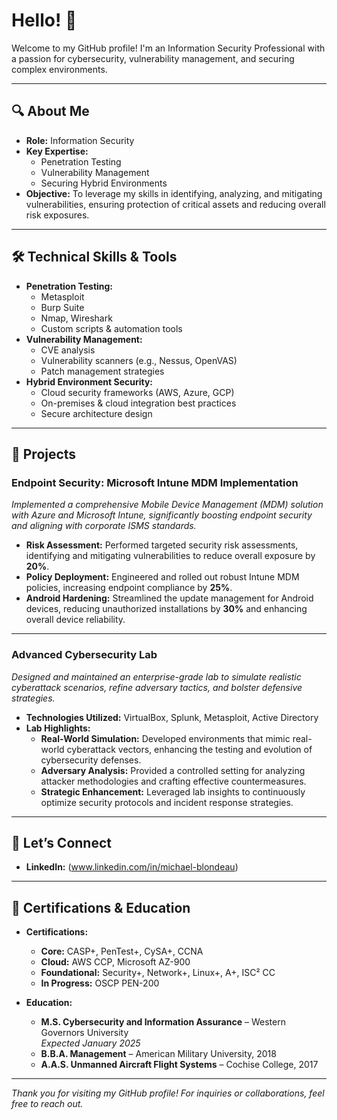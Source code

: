 # Hello! 👋

Welcome to my GitHub profile! I'm an Information Security Professional with a passion for cybersecurity, vulnerability management, and securing complex environments.

---

## 🔍 About Me

- **Role:** Information Security
- **Key Expertise:** 
  - Penetration Testing
  - Vulnerability Management
  - Securing Hybrid Environments
- **Objective:** To leverage my skills in identifying, analyzing, and mitigating vulnerabilities, ensuring protection of critical assets and reducing overall risk exposures.

---

## 🛠️ Technical Skills & Tools

- **Penetration Testing:** 
  - Metasploit
  - Burp Suite
  - Nmap, Wireshark
  - Custom scripts & automation tools
- **Vulnerability Management:**
  - CVE analysis
  - Vulnerability scanners (e.g., Nessus, OpenVAS)
  - Patch management strategies
- **Hybrid Environment Security:**
  - Cloud security frameworks (AWS, Azure, GCP)
  - On-premises & cloud integration best practices
  - Secure architecture design

---

## 🚀 Projects

### Endpoint Security: Microsoft Intune MDM Implementation
*Implemented a comprehensive Mobile Device Management (MDM) solution with Azure and Microsoft Intune, significantly boosting endpoint security and aligning with corporate ISMS standards.*

- **Risk Assessment:** Performed targeted security risk assessments, identifying and mitigating vulnerabilities to reduce overall exposure by **20%**.
- **Policy Deployment:** Engineered and rolled out robust Intune MDM policies, increasing endpoint compliance by **25%**.
- **Android Hardening:** Streamlined the update management for Android devices, reducing unauthorized installations by **30%** and enhancing overall device reliability.

---

### Advanced Cybersecurity Lab
*Designed and maintained an enterprise-grade lab to simulate realistic cyberattack scenarios, refine adversary tactics, and bolster defensive strategies.*

- **Technologies Utilized:** VirtualBox, Splunk, Metasploit, Active Directory
- **Lab Highlights:**
  - **Real-World Simulation:** Developed environments that mimic real-world cyberattack vectors, enhancing the testing and evolution of cybersecurity defenses.
  - **Adversary Analysis:** Provided a controlled setting for analyzing attacker methodologies and crafting effective countermeasures.
  - **Strategic Enhancement:** Leveraged lab insights to continuously optimize security protocols and incident response strategies.

---

## 🤝 Let’s Connect

- **LinkedIn:** (www.linkedin.com/in/michael-blondeau)

---

## 📄 Certifications & Education

- **Certifications:**
  - **Core:** CASP+, PenTest+, CySA+, CCNA
  - **Cloud:** AWS CCP, Microsoft AZ-900
  - **Foundational:** Security+, Network+, Linux+, A+, ISC² CC
  - **In Progress:** OSCP PEN-200

- **Education:**
  - **M.S. Cybersecurity and Information Assurance** – Western Governors University  
    *Expected January 2025*
  - **B.B.A. Management** – American Military University, 2018
  - **A.A.S. Unmanned Aircraft Flight Systems** – Cochise College, 2017

---

*Thank you for visiting my GitHub profile! For inquiries or collaborations, feel free to reach out.*

